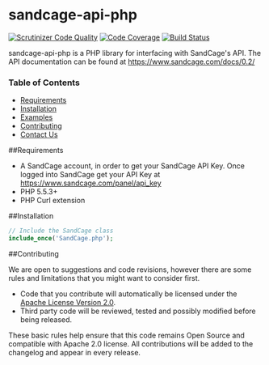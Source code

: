# sandcage-api-php

[![Scrutinizer Code Quality](https://scrutinizer-ci.com/g/sandcage/sandcage-api-php/badges/quality-score.png?b=master)](https://scrutinizer-ci.com/g/sandcage/sandcage-api-php/?branch=master)
[![Code Coverage](https://scrutinizer-ci.com/g/sandcage/sandcage-api-php/badges/coverage.png?b=master)](https://scrutinizer-ci.com/g/sandcage/sandcage-api-php/?branch=master)
[![Build Status](https://scrutinizer-ci.com/g/sandcage/sandcage-api-php/badges/build.png?b=master)](https://scrutinizer-ci.com/g/sandcage/sandcage-api-php/build-status/master)

sandcage-api-php is a PHP library for interfacing with SandCage's API. The API documentation can be found at https://www.sandcage.com/docs/0.2/


### Table of Contents
* [Requirements](https://github.com/sandcage/sandcage-api-php/blob/master/README.md#requirements)
* [Installation](https://github.com/sandcage/sandcage-api-php/blob/master/README.md#installation)
* [Examples](https://github.com/sandcage/sandcage-api-php/tree/master/examples)
* [Contributing](https://github.com/sandcage/sandcage-api-php/blob/master/README.md#contribute)
* [Contact Us](https://www.sandcage.com/contact)


<a name="requirements" />
##Requirements

* A SandCage account, in order to get your SandCage API Key. Once logged into SandCage get your API Key at https://www.sandcage.com/panel/api_key
* PHP 5.5.3+
* PHP Curl extension


<a name="installation" />
##Installation

```php
// Include the SandCage class
include_once('SandCage.php');
```


<a name="contribute" />
##Contributing

We are open to suggestions and code revisions, however there are some rules and limitations that you might want to consider first.

* Code that you contribute will automatically be licensed under the [Apache License Version 2.0](https://github.com/sandcage/sandcage-api-php/blob/master/LICENSE).
* Third party code will be reviewed, tested and possibly modified before being released.

These basic rules help ensure that this code remains Open Source and compatible with Apache 2.0 license. All contributions will be added to the changelog and appear in every release.